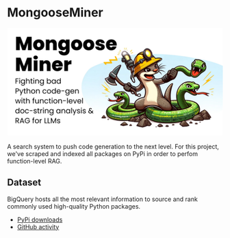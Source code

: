 # MongooseMiner

![Preview](https://github.com/ashvardanian/ashvardanian/blob/master/repositories/MongooseMiner.jpg?raw=true)

A search system to push code generation to the next level. For this project, we've scraped and indexed all packages on PyPi in order to perfom function-level RAG.  

## Dataset

BigQuery hosts all the most relevant information to source and rank commonly used high-quality Python packages.

- [PyPi downloads](https://console.cloud.google.com/marketplace/product/gcp-public-data-pypi/pypi)
- [GitHub activity](https://console.cloud.google.com/marketplace/product/github/github-repos)